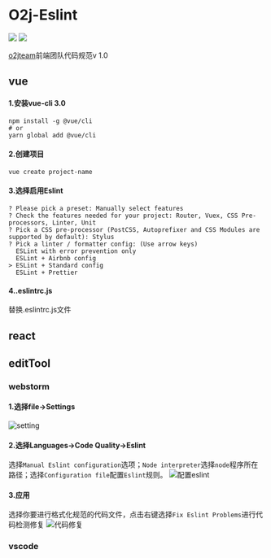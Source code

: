 # O2j-Eslint

![](https://img.shields.io/badge/vue--cli-3.0-brightgreen.svg)
![](https://img.shields.io/badge/vue-2.0%2B-green.svg)

[o2jteam](https://o2jteam.github.io/)前端团队代码规范v 1.0

## vue 

#### 1.安装vue-cli 3.0
```
npm install -g @vue/cli
# or
yarn global add @vue/cli
```

#### 2.创建项目
```
vue create project-name
```
#### 3.选择启用Eslint
```
? Please pick a preset: Manually select features
? Check the features needed for your project: Router, Vuex, CSS Pre-processors, Linter, Unit
? Pick a CSS pre-processor (PostCSS, Autoprefixer and CSS Modules are supported by default): Stylus
? Pick a linter / formatter config: (Use arrow keys)
  ESLint with error prevention only
  ESLint + Airbnb config
> ESLint + Standard config
  ESLint + Prettier
```
#### 4..eslintrc.js
替换.eslintrc.js文件
## react

## editTool
### webstorm
#### 1.选择file->Settings
![setting](https://i.imgur.com/VB9NQE5.png)
#### 2.选择Languages->Code Quality->Eslint
选择`Manual Eslint configuration`选项；`Node interpreter`选择`node`程序所在路径；选择`Configuration file`配置`Eslint`规则。
![配置eslint](https://i.imgur.com/u1ktLEZ.png)
#### 3.应用
选择你要进行格式化规范的代码文件，点击右键选择`Fix Eslint Problems`进行代码检测修复
![代码修复](https://i.imgur.com/yu5WYXh.png)
### vscode
